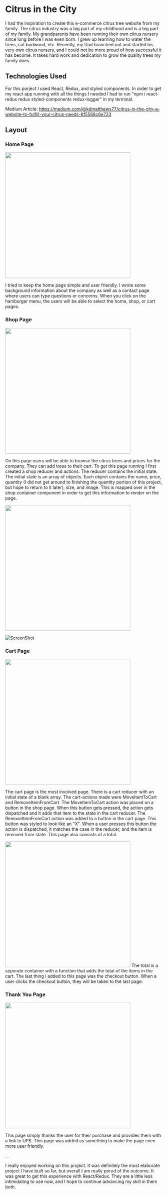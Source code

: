 # Citrus in the City

I had the inspiration to create this e-commerce citrus tree website from my family. The citrus industry was a big part of my childhood and is a big part of my family. My grandparents have been running their own citrus nursery since long before I was even born. I grew up learning how to water the trees, cut budwood, etc. Recently, my Dad branched out and started his very own citrus nursery, and I could not be more proud of how successful it has become. It takes hard work and dedication to grow the quality trees my family does. 

## Technologies Used

For this porject I used React, Redux, and styled components. In order to get my react app running with all the things I needed I had to run "npm i react-redux redux styled-components redux-logger" in my terminal. 

Medium Article: https://medium.com/@kdmatthews77/citrus-in-the-city-a-website-to-fulfill-your-citrus-needs-6f5568c6e723

## Layout

### Home Page

<p>
<img src="/project/aboutpage.png" alt="" width="400">
</p>

I tried to keep the home page simple and user friendly. I wrote some background information about the company as well as a contact page where users can type questions or concerns. When you click on the hamburger menu, the users will be able to select the home, shop, or cart pages.

### Shop Page

<img src="/project/shoppage.png" alt="" width="400">

On this page users will be able to browse the citrus trees and prices for the company. They can add trees to their cart. To get this page running I first created a shop reducer and actions. The reducer contains the initial state. The initial state is an array of objects. Each object contains the name, price, quantity (I did not get around to finishing the quantity portion of this project, but hope to return to it later), size, and image. This is mapped over in the shop container component in order to get this information to render on the page. 

<img src="/project/shopcontainer.png" alt="" width="400">

![ScreenShot](/shopcontainer.png)

### Cart Page

<img src="/project/cartpage.png" alt="" width="400">

The cart page is the most involved page. There is a cart reducer with an initial state of a blank array. The cart-actions made were MoveItemToCart and RemoveItemFromCart. The MoveItemToCart action was placed on a button in the shop page. When this button gets pressed, the action gets dispatched and it adds that item to the state in the cart reducer. The RemoveItemFromCart action was added to a button in the cart page. This button was styled to look like an "X". When a user presses this button the action is dispatched, it matches the case in the reducer, and the item is removed from state. This page also consists of a total. 

<img src="/project/cartreducer.png" alt="" width="400">
The total is a seperate container with a function that adds the total of the items in the cart. The last thing I added to this page was the checkout button. When a user clicks the checkout button, they will be taken to the last page.

### Thank You Page

<img src="/project/thankyoupage.png" alt="" width="400">

This page simply thanks the user for their purchase and provides them with a link to UPS. This page was added as something to make the page even more user friendly. 

...

I really enjoyed working on this project. It was definitely the most elaborate project I have built so far, but overall I am really porud of the outcome. It was great to get this experience with React/Redux. They are a little less intimidating to use now, and I hope to continue advancing my skill in them both. 

